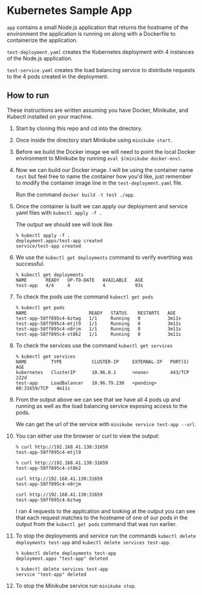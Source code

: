 # Kubernetes Sample App

`app` contains a small Node.js application that returns the hostname of the environment the application is running on along with a Dockerfile to containerize the application.

`test-deployment.yaml` creates the Kubernetes deployment with 4 instances of the Node.js application.

`test-service.yaml` creates the load balancing service to distribute requests to the 4 pods created in the deployment.

## How to run

These instructions are written assuming you have Docker, Minikube, and Kubectl installed on your machine.

1. Start by cloning this repo and cd into the directory.

2. Once inside the directory start Minikube using `minikube start`.

3. Before we build the Docker image we will need to point the local Docker environment to Minikube by running `eval $(minikube docker-env)`.

4. Now we can build our Docker image. I will be using the container name `test` but feel free to name the container how you'd like, just remember to modify the container image line in the `test-deployment.yaml` file.

   Run the command `docker build -t test ./app`.

5. Once the container is built we can apply our deployment and service yaml files with `kubectl apply -f .`

   The output we should see will look like

   ```
   % kubectl apply -f .
   deployment.apps/test-app created
   service/test-app created
   ```

6. We use the `kubectl get deployments` command to verify everthing was successful.

   ```
   % kubectl get deployments
   NAME       READY   UP-TO-DATE   AVAILABLE   AGE
   test-app   4/4     4            4           93s
   ```

7. To check the pods use the command `kubectl get pods`

   ```
   % kubectl get pods
   NAME                       READY   STATUS    RESTARTS   AGE
   test-app-58ff895c4-6ztwg   1/1     Running   0          3m11s
   test-app-58ff895c4-mtjl9   1/1     Running   0          3m11s
   test-app-58ff895c4-n8rjm   1/1     Running   0          3m11s
   test-app-58ff895c4-st8k2   1/1     Running   0          3m11s
   ```

8. To check the services use the command `kubectl get services`

   ```
   % kubectl get services
   NAME         TYPE           CLUSTER-IP     EXTERNAL-IP   PORT(S)        AGE
   kubernetes   ClusterIP      10.96.0.1      <none>        443/TCP        222d
   test-app     LoadBalancer   10.96.79.230   <pending>     80:31659/TCP   4m11s
   ```

9. From the output above we can see that we have all 4 pods up and running as well as the load balancing service exposing access to the pods.

   We can get the url of the service with `minikube service test-app --url`.

10. You can either use the browser or curl to view the output:

    ```
    % curl http://192.168.41.130:31659
    test-app-58ff895c4-mtjl9

    % curl http://192.168.41.130:31659
    test-app-58ff895c4-st8k2

    curl http://192.168.41.130:31659
    test-app-58ff895c4-n8rjm

    curl http://192.168.41.130:31659
    test-app-58ff895c4-6ztwg
    ```

    I ran 4 requests to the application and looking at the output you can see that each request matches to the hostname of one of our pods in the output from the `kubectl get pods` command that was run earlier.

11. To stop the deployments and service run the commands `kubectl delete deployments test-app` and `kubectl delete services test-app`.

    ```
    % kubectl delete deployments test-app
    deployment.apps "test-app" deleted

    % kubectl delete services test-app
    service "test-app" deleted
    ```

12. To stop the Minikube service run `minikube stop`.